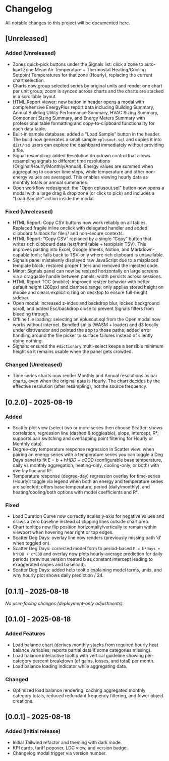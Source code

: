 # Changelog

All notable changes to this project will be documented here.

## [Unreleased]

### Added (Unreleased)

- Zones quick-pick buttons under the Signals list: click a zone to auto-load Zone Mean Air Temperature + Thermostat Heating/Cooling Setpoint Temperatures for that zone (Hourly), replacing the current chart selection.
- Charts now group selected series by original units and render one chart per unit group; zoom is synced across charts and the charts are stacked in a scrollable layout.
- HTML Report viewer: new button in header opens a modal with comprehensive EnergyPlus report data including Building Summary, Annual Building Utility Performance Summary, HVAC Sizing Summary, Component Sizing Summary, and Energy Meters Summary with professional table formatting and copy-to-clipboard functionality for each data table.
- Built-in sample database: added a "Load Sample" button in the header. The build now generates a small sample `eplusout.sql` and copies it into `dist/` so users can explore the dashboard immediately without providing a file.
- Signal resampling: added Resolution dropdown control that allows resampling signals to different time resolutions (Original/Hourly/Monthly/Annual). Energy values are summed when aggregating to coarser time steps, while temperature and other non-energy values are averaged. This enables viewing hourly data as monthly totals or annual summaries.
- Open workflow redesigned: the "Open eplusout.sql" button now opens a modal with a large drag & drop zone (or click to pick) and includes a "Load Sample" action inside the modal.

### Fixed (Unreleased)

- HTML Report: Copy CSV buttons now work reliably on all tables. Replaced fragile inline onclick with delegated handler and added clipboard fallback for file:// and non-secure contexts.
- HTML Report: “Copy CSV” replaced by a single “Copy” button that writes rich clipboard data (text/html table + text/plain TSV). This improves pasting into Excel, Google Sheets, Notion, and Markdown-capable tools; falls back to TSV-only where rich clipboard is unavailable.
- Signals panel mistakenly displayed raw JavaScript due to a misplaced template block; restored proper filters and removed the injected code.
- Minor: Signals panel can now be resized horizontally on large screens via a draggable handle between panels; width persists across sessions.
- HTML Report TOC (mobile): improved resizer behavior with better default height (260px) and clamped range; only applies stored height on mobile and clears explicit sizing on desktop to ensure full-height sidebar.
- Open modal: increased z-index and backdrop blur, locked background scroll, and added Esc/backdrop close to prevent Signals filters from bleeding through.
- Offline file loading: selecting an eplusout.sql from the Open modal now works without internet. Bundled sql.js (WASM + loader) and d3 locally under dist/vendor and pointed the app to those paths; added error handling around the file picker to surface failures instead of silently doing nothing.
- Signals: ensured the `#dictionary` multi-select keeps a sensible minimum height so it remains usable when the panel gets crowded.

### Changed (Unreleased)

- Time series charts now render Monthly and Annual resolutions as bar charts, even when the original data is Hourly. The chart decides by the effective resolution (after resampling), not the source frequency.

## [0.2.0] - 2025-08-19

### Added

- Scatter plot view (select two or more series then choose Scatter: shows correlation, regression line (dashed & toggleable), slope, intercept, R²; supports pair switching and overlapping point filtering for Hourly or Monthly data).
- Degree-day temperature response regression in Scatter view: when pairing an energy series with a temperature series you can toggle a Deg Days panel to fit E = b + h*HDD + c*CDD (configurable base temperature, daily vs monthly aggregation, heating-only, cooling-only, or both) with overlay line and R².
- Temperature response (degree-day) regression overlay for time-series (Hourly): toggle via legend when both an energy and temperature series are selected; offers base temperature, period (daily/monthly), and heating/cooling/both options with model coefficients and R².

### Fixed

- Load Duration Curve now correctly scales y-axis for negative values and draws a zero baseline instead of clipping lines outside chart area.
- Chart tooltips now flip position horizontally/vertically to remain within viewport when hovering near right or top edges.
- Scatter Deg Days: overlay line now renders (previously missing path 'd' when toggled on).
- Scatter Deg Days: corrected model form to period-based `E = b*days + h*HDD + c*CDD` and overlay now plots hourly-average prediction for daily periods (previous version treated b as constant intercept leading to exaggerated slopes and baseload).
- Scatter Deg Days: added help tooltip explaining model terms, units, and why hourly plot shows daily prediction / 24.

## [0.1.1] - 2025-08-18

*No user-facing changes (deployment-only adjustments).*

## [0.1.0] - 2025-08-18

### Added Features

- Load balance chart (derives monthly stacks from required hourly heat balance variables; reports partial data if some categories missing).
- Load balance interactive tooltip with vertical guideline showing per-category percent breakdown (of gains, losses, and total) per month.
- Load balance loading indicator while aggregating data.

### Changed

- Optimized load balance rendering: caching aggregated monthly category totals, reduced redundant frequency filtering, and fewer object creations.

## [0.0.1] - 2025-08-18

### Added (initial release)

- Initial Tailwind refactor and theming with dark mode.
- KPI cards, tariff popover, LDC view, and version badge.
- Changelog modal trigger via version number.
